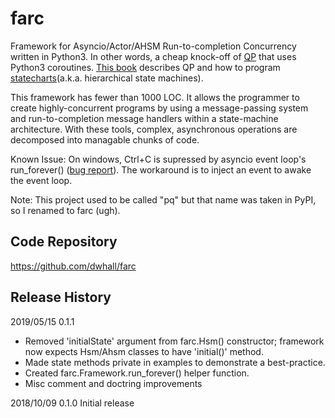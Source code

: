 # farc

Framework for Asyncio/Actor/AHSM Run-to-completion Concurrency
written in Python3.  In other words, a cheap knock-off of
[QP](www.state-machine.com) that uses Python3 coroutines.
[This book](https://newcontinuum.dl.sourceforge.net/project/qpc/doc/PSiCC2.pdf)
describes QP and how to program [statecharts](https://statecharts.github.io)(a.k.a. hierarchical state machines).

This framework has fewer than 1000 LOC.  It allows the programmer to create
highly-concurrent programs by using a message-passing system and
run-to-completion message handlers within a state-machine architecture.
With these tools, complex, asynchronous operations are decomposed
into managable chunks of code.

Known Issue: On windows, Ctrl+C is supressed by asyncio event loop's
run_forever() ([bug report](https://bugs.python.org/issue23057)).
The workaround is to inject an event to awake the event loop.

Note:  This project used to be called "pq" but that name was taken in PyPI,
so I renamed to farc (ugh).


## Code Repository

https://github.com/dwhall/farc


## Release History

2019/05/15  0.1.1
- Removed 'initialState' argument from farc.Hsm() constructor;
  framework now expects Hsm/Ahsm classes to have 'initial()' method.
- Made state methods private in examples to demonstrate a best-practice.
- Created farc.Framework.run_forever() helper function.
- Misc comment and doctring improvements

2018/10/09  0.1.0   Initial release
